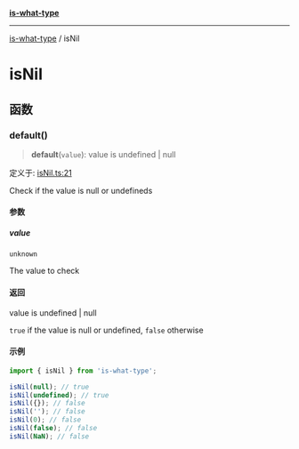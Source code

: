 [**is-what-type**](index.md)

***

[is-what-type](modules.md) / isNil

# isNil

## 函数

### default()

> **default**(`value`): value is undefined \| null

定义于: [isNil.ts:21](https://github.com/fengxinming/is-what-type/blob/0c5056645ee3ca915d569899c6e6192d9d8dc8a8/src/isNil.ts#L21)

Check if the value is null or undefineds

#### 参数

##### value

`unknown`

The value to check

#### 返回

value is undefined \| null

`true` if the value is null or undefined, `false` otherwise

#### 示例

```js
import { isNil } from 'is-what-type';

isNil(null); // true
isNil(undefined); // true
isNil({}); // false
isNil(''); // false
isNil(0); // false
isNil(false); // false
isNil(NaN); // false
```
